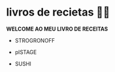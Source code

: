 # livros de recietas :man_cook:

**WELCOME AO MEU LIVRO DE RECEITAS**



- STROGRONOFF


- pISTAGE
- SUSHI